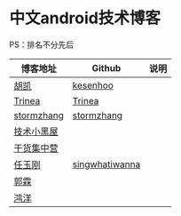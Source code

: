 # 中文android技术博客

PS：排名不分先后

博客地址|Github|说明
---|---|---
[胡凯](http://hukai.me/)|[kesenhoo](https://github.com/kesenhoo)|
[Trinea](http://www.trinea.cn/)|[Trinea](https://github.com/Trinea)|
[stormzhang](http://stormzhang.com/)|[stormzhang](https://github.com/stormzhang)|
[技术小黑屋](http://droidyue.com/)|
[干货集中营](http://gank.io/)|
[任玉刚](http://blog.csdn.net/singwhatiwanna)|[singwhatiwanna](https://github.com/singwhatiwanna)|
[郭霖](http://blog.csdn.net/guolin_blog)|
[鸿洋](http://blog.csdn.net/lmj623565791)|







